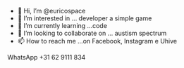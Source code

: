 - 👋 Hi, I’m @euricospace
- 👀 I’m interested in ... developer a simple game
- 🌱 I’m currently learning ...code
- 💞️ I’m looking to collaborate on ... austism spectrum
- 📫 How to reach me ...on Facebook, Instagram e Uhive

<!---
euricospace/euricospace is a ✨ special ✨ repository because its `README.md` (this file) appears on your GitHub profile.
You can click the Preview link to take a look at your changes.
--->
 WhatsApp +31 62 9111 834
